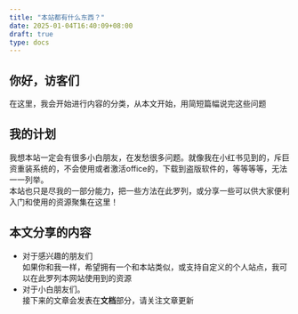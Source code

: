 ```yaml
---
title: "本站都有什么东西？"
date: 2025-01-04T16:40:09+08:00
draft: true
type: docs
---
```

## 你好，访客们
在这里，我会开始进行内容的分类，从本文开始，用简短篇幅说完这些问题  
## 我的计划
我想本站一定会有很多小白朋友，在发愁很多问题。就像我在小红书见到的，斥巨资重装系统的，不会使用或者激活office的，下载到盗版软件的，等等等等，无法一一列举。  
本站也只是尽我的一部分能力，把一些方法在此罗列，或分享一些可以供大家便利入门和使用的资源聚集在这里！  
## 本文分享的内容
- 对于感兴趣的朋友们  
    如果你和我一样，希望拥有一个和本站类似，或支持自定义的个人站点，我可以在此罗列本网站使用到的资源
- 对于小白朋友们。  
    接下来的文章会发表在**文档**部分，请关注文章更新
